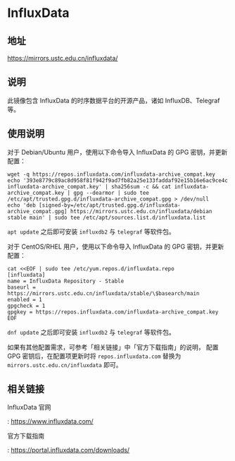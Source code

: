# InfluxData

## 地址

<https://mirrors.ustc.edu.cn/influxdata/>

## 说明

此镜像包含 InfluxData 的时序数据平台的开源产品，诸如 InfluxDB、Telegraf 等。

## 使用说明

对于 Debian/Ubuntu 用户，使用以下命令导入 InfluxData 的 GPG
密钥，并更新配置：

    wget -q https://repos.influxdata.com/influxdata-archive_compat.key
    echo '393e8779c89ac8d958f81f942f9ad7fb82a25e133faddaf92e15b16e6ac9ce4c influxdata-archive_compat.key' | sha256sum -c && cat influxdata-archive_compat.key | gpg --dearmor | sudo tee /etc/apt/trusted.gpg.d/influxdata-archive_compat.gpg > /dev/null
    echo 'deb [signed-by=/etc/apt/trusted.gpg.d/influxdata-archive_compat.gpg] https://mirrors.ustc.edu.cn/influxdata/debian stable main' | sudo tee /etc/apt/sources.list.d/influxdata.list

`apt update` 之后即可安装 `influxdb2` 与 `telegraf` 等软件包。

对于 CentOS/RHEL 用户，使用以下命令导入 InfluxData 的 GPG
密钥，并更新配置：

    cat <<EOF | sudo tee /etc/yum.repos.d/influxdata.repo
    [influxdata]
    name = InfluxData Repository - Stable
    baseurl = https://mirrors.ustc.edu.cn/influxdata/stable/\$basearch/main
    enabled = 1
    gpgcheck = 1
    gpgkey = https://repos.influxdata.com/influxdata-archive_compat.key
    EOF

`dnf update` 之后即可安装 `influxdb2` 与 `telegraf` 等软件包。

如果有其他配置需求，可参考「相关链接」中「官方下载指南」的说明， 配置
GPG 密钥后，在配置项更新时将 `repos.influxdata.com` 替换为
`mirrors.ustc.edu.cn/influxdata` 即可。

## 相关链接

InfluxData 官网

:   <https://www.influxdata.com/>

官方下载指南

:   <https://portal.influxdata.com/downloads/>
